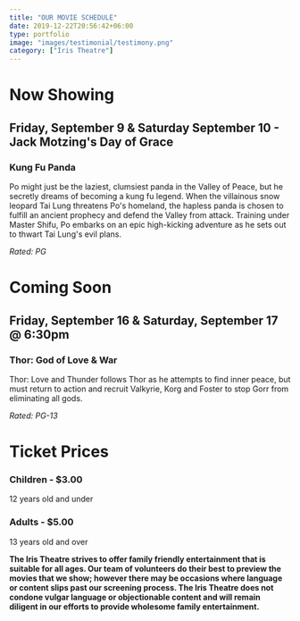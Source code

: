 ```yaml
---
title: "OUR MOVIE SCHEDULE"
date: 2019-12-22T20:56:42+06:00
type: portfolio
image: "images/testimonial/testimony.png"
category: ["Iris Theatre"]
---
```


# Now Showing

## Friday, September 9 & Saturday September 10 - Jack Motzing's Day of Grace

### Kung Fu Panda

Po might just be the laziest, clumsiest panda in the Valley of Peace, but he secretly dreams of becoming a kung fu legend. When the villainous snow leopard Tai Lung threatens Po's homeland, the hapless panda is chosen to fulfill an ancient prophecy and defend the Valley from attack. Training under Master Shifu, Po embarks on an epic high-kicking adventure as he sets out to thwart Tai Lung's evil plans.

_Rated: PG_

# Coming Soon 

## Friday, September 16 & Saturday, September 17 @ 6:30pm

### Thor: God of Love & War

Thor: Love and Thunder follows Thor as he attempts to find inner peace, but must return to action and recruit Valkyrie, Korg and Foster to stop Gorr from eliminating all gods.

_Rated: PG-13_

# Ticket Prices

### Children - $3.00
12 years old and under

### Adults - $5.00 
13 years old and over

**The Iris Theatre strives to offer family friendly entertainment that is suitable for all ages. Our team of volunteers do their best to preview the movies that we show; however there may be occasions where language or content slips past our screening process. The Iris Theatre does not condone vulgar language or objectionable content and will remain diligent in our efforts to provide wholesome family entertainment.**
